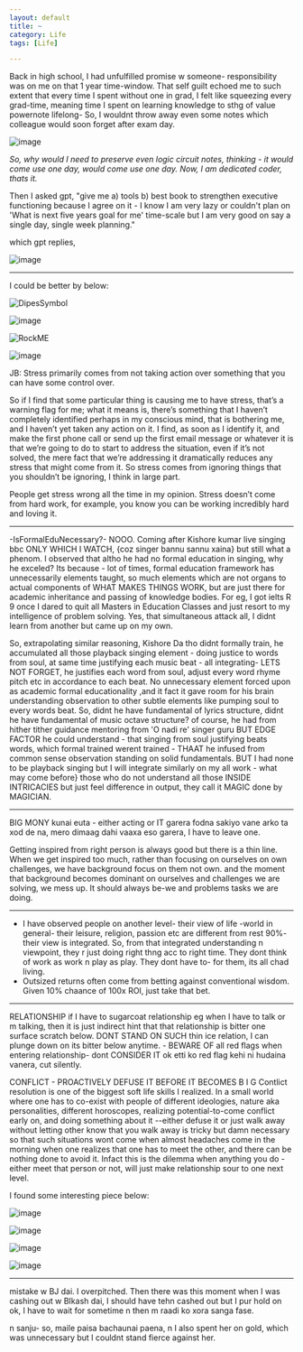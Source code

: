 ```yaml
---
layout: default
title: ~
category: Life
tags: [Life]

---
```


Back in high school, I had unfulfilled promise w someone- responsibility was on me on that 1 year time-window. That self guilt echoed me to such extent that every time I spent without one in grad, I felt like squeezing every grad-time, meaning time I spent on learning knowledge to sthg of value powernote lifelong- So, I wouldnt throw away even some notes which colleague would soon forget after exam day. 

![image](https://github.com/user-attachments/assets/c3832880-8354-48ce-b8c7-d38ca8d5ba8c)

_So, why would I need to preserve even logic circuit notes, thinking - it would come use one day, would come use one day. Now, I am dedicated coder, thats it._

Then I asked gpt, "give me a) tools b) best book to strengthen executive functioning because I agree on it - I know I am very lazy or couldn't plan on 'What is next five years goal for me' time-scale but I am very good on say a single day, single week planning."

which gpt replies, 

![image](https://github.com/user-attachments/assets/016f2e7c-a50c-43dc-8431-b57f6a256d04)

---
I could be better by below:

![DipesSymbol](https://github.com/user-attachments/assets/6c24f530-8022-43aa-9f44-ccb2c6400dd9)

![image](https://github.com/user-attachments/assets/a17cd2d1-08c3-4609-a227-493a7f4f1fd3)

![RockME](https://github.com/user-attachments/assets/9002b6a7-3039-44df-8957-9a393ffdde52)

![image](https://github.com/user-attachments/assets/ac9cd9fc-6c3a-410f-9445-f267be24f88b)

JB:
Stress primarily comes from not taking action over something that you can have some control over.

So if I find that some particular thing is causing me to have stress, that’s a warning flag for me; what it means is, there’s something that I haven’t completely identified perhaps in my conscious mind, that is bothering me, and I haven’t yet taken any action on it. I find, as soon as I identify it, and make the first phone call or send up the first email message or whatever it is that we’re going to do to start to address the situation, even if it’s not solved, the mere fact that we’re addressing it dramatically reduces any stress that might come from it. So stress comes from ignoring things that you shouldn’t be ignoring, I think in large part.

People get stress wrong all the time in my opinion. Stress doesn’t come from hard work, for example, you know you can be working incredibly hard and loving it.

---
-IsFormalEduNecessary?-  NOOO. Coming after Kishore kumar live singing bbc ONLY WHICH I WATCH, {coz singer bannu sannu xaina} but still what a phenom. I observed that altho he had no formal education in singing, why he exceled? Its because - lot of times, formal education framework has unnecessarily elements taught, so much elements which are not organs to actual components of WHAT MAKES THINGS WORK, but are just there for academic inheritance and passing of knowledge bodies. For eg, I got ielts R 9 once I dared to quit all Masters in Education Classes and just resort to my intelligence of problem solving. Yes, that simultaneous attack all, I didnt learn from another but came up on my own. 

So, extrapolating similar reasoning, Kishore Da tho didnt formally train, he accumulated all those playback singing element - doing justice to words from soul, at same time justifying each music beat - all integrating- LETS NOT FORGET, he justifies each word from soul, adjust every word rhyme pitch etc in accordance to each beat. No unnecessary element forced upon as academic formal educationality ,and it fact it gave room for his brain understanding observation to other subtle elements like pumping soul to every words beat. So, didnt he have fundamental of lyrics structure, didnt he have fundamental of music octave structure? of course, he had from hither tither guidance mentoring from 'O nadi re' singer guru BUT EDGE FACTOR he could understand - that singing from soul justifying beats words, which formal trained werent trained - THAAT he infused from common sense observation standing on solid fundamentals. BUT I had none to be playback singing but I will integrate similarly on my all work - what may come before} those who do not understand all those INSIDE INTRICACIES but just feel difference in output, they call it MAGIC done by MAGICIAN.

---
BIG MONY kunai euta - either acting or IT garera fodna sakiyo vane arko ta xod de na, mero dimaag dahi vaaxa eso garera, I have to leave one.

Getting inspired from right person is always good but there is a thin line. When we get inspired too much, rather than focusing on ourselves on own challenges, we have background focus on them not own. and the moment that background becomes dominant on ourselves and challenges we are solving, we mess up. It should always be-we and problems tasks we are doing.

---
- I have observed people on another level- their view of life -world in general- their leisure, religion, passion etc are different from rest 90%- their view is integrated. So, from that integrated understanding n viewpoint, they r just doing right thng acc to right time. They dont think of work as work n play as play. They dont have to- for them, its all chad living.
- Outsized returns often come from betting against conventional wisdom. Given 10% chaance of 100x ROI, just take that bet.

---
RELATIONSHIP
if I have to sugarcoat relationship eg when I have to talk or m talking, then it is just indirect hint that that relationship is bitter one surface scratch below. DONT STAND ON SUCH thin ice relation, I can plunge down on its bitter below anytime. - BEWARE OF all red flags when entering relationship- dont CONSIDER IT ok etti ko red flag kehi ni hudaina vanera, cut silently. 

CONFLICT - PROACTIVELY DEFUSE IT BEFORE IT BECOMES B  I   G
Contlict resolution is one of the biggest soft life skills I realized. In a small world where one has to co-exist with people of different ideologies, nature aka personalities, different horoscopes, realizing potential-to-come conflict early on, and doing something about it --either defuse it or just walk away without letting other know that you walk away is tricky but damn necessary so that such situations wont come when almost headaches come in the morning when one realizes that one has to meet the other, and there can be nothing done to avoid it. Infact this is the dilemma when anything you do - either meet that person or not, will just make relationship sour to one next level.

I found some interesting piece below:

![image](https://github.com/user-attachments/assets/54173006-4938-41e4-8c80-8244595f63cf)

![image](https://github.com/user-attachments/assets/e2515bf4-32b6-446d-9913-45c59e1703ef)

![image](https://github.com/user-attachments/assets/bae32b61-7f08-4440-afba-8cf09261e3b7)
 
![image](https://github.com/user-attachments/assets/43c87766-8493-4517-92cc-7bf99c503bbe)

---
mistake w BJ dai. I overpitched. Then there was this moment when I was cashing out w BIkash dai, I should have tehn cashed out but I pur hold on ok, I have to wait for sometime n then m raadi ko xora sanga fase.

n sanju- so, maile paisa bachaunai paena, n I also spent her on gold, which was unnecessary but I couldnt stand fierce against her.
